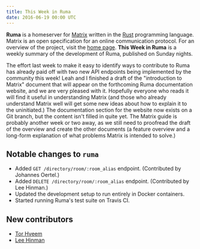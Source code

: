 ```yaml
---
title: This Week in Ruma
date: 2016-06-19 00:00 UTC
---
```


**Ruma** is a homeserver for [Matrix](https://matrix.org) written in the [Rust](https://www.rust-lang.org/) programming language.
Matrix is an open specification for an online communication protocol.
For an overview of the project, visit the [home page](/).
**This Week in Ruma** is a weekly summary of the development of Ruma, published on Sunday nights.

The effort last week to make it easy to identify ways to contribute to Ruma has already paid off with two new API endpoints being implemented by the community this week!
Leah and I finished a draft of the "introduction to Matrix" document that will appear on the forthcoming Ruma documentation website, and we are very pleased with it.
Hopefully everyone who reads it will find it useful in understanding Matrix (and those who already understand Matrix well will get some new ideas about how to explain it to the uninitiated.)
The documentation section for the website now exists on a Git branch, but the content isn't filled in quite yet.
The Matrix guide is probably another week or two away, as we still need to proofread the draft of the overview and create the other documents (a feature overview and a long-form explanation of what problems Matrix is intended to solve.)

## Notable changes to `ruma`

* Added `GET /directory/room/:room_alias` endpoint. (Contributed by Johannes Oertel.)
* Added `DELETE /directory/room/:room_alias` endpoint. (Contributed by Lee Hinman.)
* Updated the development setup to run entirely in Docker containers.
* Started running Ruma's test suite on Travis CI.

## New contributors

* [Tor Hveem](https://github.com/torhve)
* [Lee Hinman](https://github.com/dakrone)
